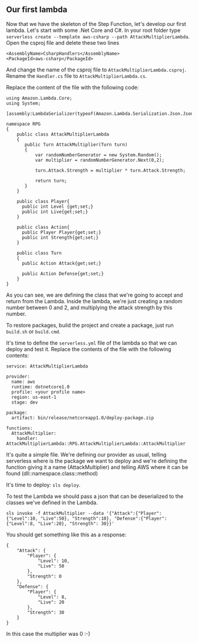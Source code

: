 ## Our first lambda

Now that we have the skeleton of the Step Function, let's develop our first lambda. Let's start with some .Net Core and C#. In your root folder type `serverless create --template aws-csharp --path AttackMultiplierLambda`. Open the csproj file and delete these two lines
```
<AssemblyName>CsharpHandlers</AssemblyName>
<PackageId>aws-csharp</PackageId>
```
And change the name of the csproj file to `AttackMultiplierLambda.csproj`. Rename the `Handler.cs` file to `AttackMultiplierLambda.cs`.

Replace the content of the file with the following code:

```
using Amazon.Lambda.Core;
using System;

[assembly:LambdaSerializer(typeof(Amazon.Lambda.Serialization.Json.JsonSerializer))]

namespace RPG
{
    public class AttackMultiplierLambda
    {
       public Turn AttackMultiplier(Turn turn)
       {
           var randomNumberGenerator = new System.Random();
           var multiplier = randomNumberGenerator.Next(0,2);

           turn.Attack.Strength = multiplier * turn.Attack.Strength;

           return turn;
       }
    }

    public class Player{
      public int Level {get;set;}
      public int Live{get;set;}
    }

    public class Action{
      public Player Player{get;set;}
      public int Strength{get;set;}
    }

    public class Turn
    {
      public Action Attack{get;set;}

      public Action Defense{get;set;}
    }
}
```
As you can see, we are defining the class that we're going to accept and return from the Lambda. Inside the lambda, we're just creating a random number between 0 and 2, and multiplying the attack strength by this number.

To restore packages, build the project and create a package, just run `build.sh` or `build.cmd`.

It's time to define the `serverless.yml` file of the lambda so that we can deploy and test it. Replace the contents of the file with the following contents:

```
service: AttackMultiplierLambda

provider:
  name: aws
  runtime: dotnetcore1.0
  profile: <your profile name>
  region: us-east-1
  stage: dev

package:
  artifact: bin/release/netcoreapp1.0/deploy-package.zip

functions:
  AttackMultiplier:
    handler: AttackMultiplierLambda::RPG.AttackMultiplierLambda::AttackMultiplier
```

It's quite a simple file. We're defining our provider as usual, telling serverless where is the package we want to deploy and we're defining the function giving it a name (AttackMultiplier) and telling AWS where it can be found (dll::namespace.class::method)

It's time to deploy: `sls deploy`.

To test the Lambda we should pass a json that can be deserialized to the classes we've defined in the Lambda. 

`sls invoke -f AttackMultiplier --data '{"Attack":{"Player":{"Level":10, "Live":50}, "Strength":10}, "Defense":{"Player":{"Level":8, "Live":20}, "Strength": 30}}'`

You should get something like this as a response:
```
{
    "Attack": {
        "Player": {
            "Level": 10,
            "Live": 50
        },
        "Strength": 0
    },
    "Defense": {
        "Player": {
            "Level": 8,
            "Live": 20
        },
        "Strength": 30
    }
}
```

In this case the multiplier was 0 :-)
